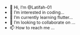 - 👋 Hi, I’m @Latifah-01
- 👀 I’m interested in coding...
- 🌱 I’m currently learning flutter...
- 💞️ I’m looking to collaborate on ...
- 📫 How to reach me ...

<!---
Latifah-01/Latifah-01 is a ✨ special ✨ repository because its `README.md` (this file) appears on your GitHub profile.
You can click the Preview link to take a look at your changes.
--->

